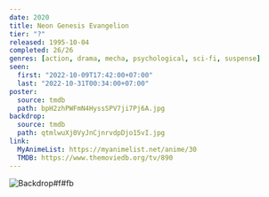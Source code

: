 ```yaml
---
date: 2020
title: Neon Genesis Evangelion
tier: "?"
released: 1995-10-04
completed: 26/26
genres: [action, drama, mecha, psychological, sci-fi, suspense]
seen:
  first: "2022-10-09T17:42:00+07:00"
  last: "2022-10-31T00:34:00+07:00"
poster:
  source: tmdb
  path: bpH2zhPWFmN4HyssSPV7ji7Pj6A.jpg
backdrop:
  source: tmdb
  path: qtmlwuXj0VyJnCjnrvdpDjo15vI.jpg
link:
  MyAnimeList: https://myanimelist.net/anime/30
  TMDB: https://www.themoviedb.org/tv/890
---
```


![Backdrop#f#fb](https://image.tmdb.org/t/p/w1280/qtmlwuXj0VyJnCjnrvdpDjo15vI.jpg "Source: TMDB")

